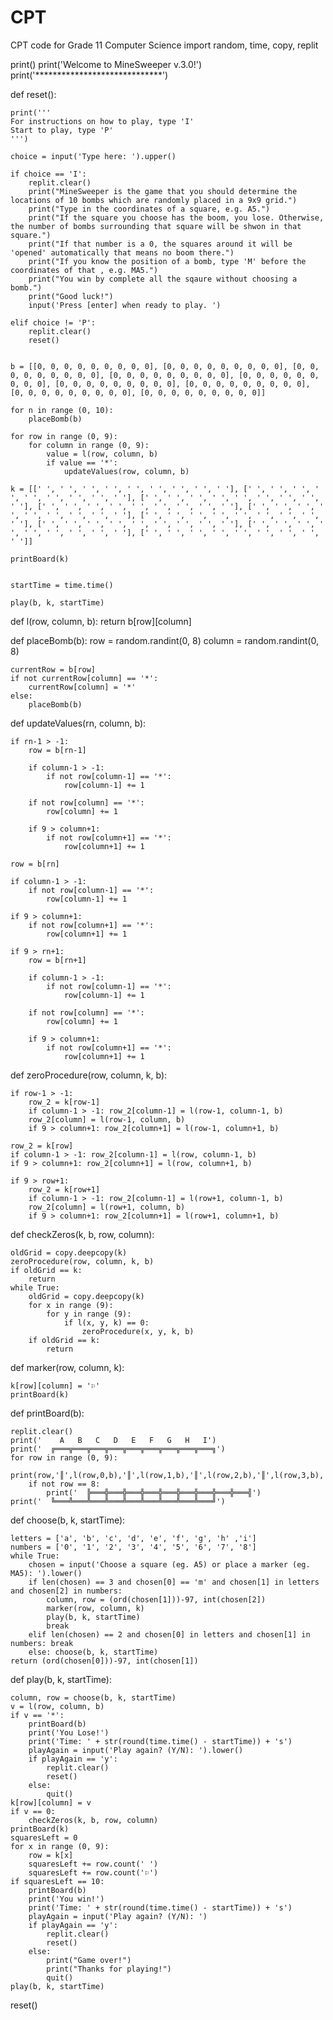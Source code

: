 # CPT
CPT code for Grade 11 Computer Science
import random, time, copy, replit


print()
print('Welcome to MineSweeper v.3.0!')
print('*****************************')

def reset():
    
    print('''
    For instructions on how to play, type 'I'
    Start to play, type 'P'
    ''')

    choice = input('Type here: ').upper()

    if choice == 'I':
        replit.clear()
        print("MineSweeper is the game that you should determine the locations of 10 bombs which are randomly placed in a 9x9 grid.")
        print("Type in the coordinates of a square, e.g. A5.")
        print("If the square you choose has the boom, you lose. Otherwise, the number of bombs surrounding that square will be shwon in that square.")
        print("If that number is a 0, the squares around it will be 'opened' automatically that means no boom there.")
        print("If you know the position of a bomb, type 'M' before the coordinates of that , e.g. MA5.")
        print("You win by complete all the sqaure without choosing a bomb.")
        print("Good luck!")
        input('Press [enter] when ready to play. ')
        
    elif choice != 'P':
        replit.clear()
        reset()

   
    b = [[0, 0, 0, 0, 0, 0, 0, 0, 0], [0, 0, 0, 0, 0, 0, 0, 0, 0], [0, 0, 0, 0, 0, 0, 0, 0, 0], [0, 0, 0, 0, 0, 0, 0, 0, 0], [0, 0, 0, 0, 0, 0, 0, 0, 0], [0, 0, 0, 0, 0, 0, 0, 0, 0], [0, 0, 0, 0, 0, 0, 0, 0, 0], [0, 0, 0, 0, 0, 0, 0, 0, 0], [0, 0, 0, 0, 0, 0, 0, 0, 0]]

    for n in range (0, 10):
        placeBomb(b)

    for row in range (0, 9):
        for column in range (0, 9):
            value = l(row, column, b)
            if value == '*':
                updateValues(row, column, b)

    k = [[' ', ' ', ' ', ' ', ' ', ' ', ' ', ' ', ' '], [' ', ' ', ' ', ' ', ' ', ' ', ' ', ' ', ' '], [' ', ' ', ' ', ' ', ' ', ' ', ' ', ' ', ' '], [' ', ' ', ' ', ' ', ' ', ' ', ' ', ' ', ' '], [' ', ' ', ' ', ' ', ' ', ' ', ' ', ' ', ' '], [' ', ' ', ' ', ' ', ' ', ' ', ' ', ' ', ' '], [' ', ' ', ' ', ' ', ' ', ' ', ' ', ' ', ' '], [' ', ' ', ' ', ' ', ' ', ' ', ' ', ' ', ' '], [' ', ' ', ' ', ' ', ' ', ' ', ' ', ' ', ' ']]

    printBoard(k)


    startTime = time.time()

    play(b, k, startTime)

def l(row, column, b):
    return b[row][column]

def placeBomb(b):
    row = random.randint(0, 8)
    column = random.randint(0, 8)
  
    currentRow = b[row]
    if not currentRow[column] == '*':
        currentRow[column] = '*'
    else:
        placeBomb(b)

def updateValues(rn, column, b):

    if rn-1 > -1:
        row = b[rn-1]
        
        if column-1 > -1:
            if not row[column-1] == '*':
                row[column-1] += 1

        if not row[column] == '*':
            row[column] += 1

        if 9 > column+1:
            if not row[column+1] == '*':
                row[column+1] += 1

    row = b[rn]

    if column-1 > -1:
        if not row[column-1] == '*':
            row[column-1] += 1

    if 9 > column+1:
        if not row[column+1] == '*':
            row[column+1] += 1

    if 9 > rn+1:
        row = b[rn+1]

        if column-1 > -1:
            if not row[column-1] == '*':
                row[column-1] += 1

        if not row[column] == '*':
            row[column] += 1

        if 9 > column+1:
            if not row[column+1] == '*':
                row[column+1] += 1

def zeroProcedure(row, column, k, b):

    if row-1 > -1:
        row_2 = k[row-1]
        if column-1 > -1: row_2[column-1] = l(row-1, column-1, b)
        row_2[column] = l(row-1, column, b)
        if 9 > column+1: row_2[column+1] = l(row-1, column+1, b)

    row_2 = k[row]
    if column-1 > -1: row_2[column-1] = l(row, column-1, b)
    if 9 > column+1: row_2[column+1] = l(row, column+1, b)

    if 9 > row+1:
        row_2 = k[row+1]
        if column-1 > -1: row_2[column-1] = l(row+1, column-1, b)
        row_2[column] = l(row+1, column, b)
        if 9 > column+1: row_2[column+1] = l(row+1, column+1, b)


def checkZeros(k, b, row, column):

    oldGrid = copy.deepcopy(k)
    zeroProcedure(row, column, k, b)
    if oldGrid == k:
        return
    while True:
        oldGrid = copy.deepcopy(k)
        for x in range (9):
            for y in range (9):
                if l(x, y, k) == 0:
                    zeroProcedure(x, y, k, b)
        if oldGrid == k:
            return

def marker(row, column, k):

    k[row][column] = '⚐'
    printBoard(k)

def printBoard(b):

    replit.clear()
    print('    A   B   C   D   E   F   G   H   I')
    print('  ╔═══╦═══╦═══╦═══╦═══╦═══╦═══╦═══╦═══╗')
    for row in range (0, 9):
        print(row,'║',l(row,0,b),'║',l(row,1,b),'║',l(row,2,b),'║',l(row,3,b),'║',l(row,4,b),'║',l(row,5,b),'║',l(row,6,b),'║',l(row,7,b),'║',l(row,8,b),'║')
        if not row == 8:
            print('  ╠═══╬═══╬═══╬═══╬═══╬═══╬═══╬═══╬═══╣')
    print('  ╚═══╩═══╩═══╩═══╩═══╩═══╩═══╩═══╩═══╝')

def choose(b, k, startTime):

    letters = ['a', 'b', 'c', 'd', 'e', 'f', 'g', 'h' ,'i']
    numbers = ['0', '1', '2', '3', '4', '5', '6', '7', '8']
    while True:
        chosen = input('Choose a square (eg. A5) or place a marker (eg. MA5): ').lower()
        if len(chosen) == 3 and chosen[0] == 'm' and chosen[1] in letters and chosen[2] in numbers:
            column, row = (ord(chosen[1]))-97, int(chosen[2])
            marker(row, column, k)
            play(b, k, startTime)
            break
        elif len(chosen) == 2 and chosen[0] in letters and chosen[1] in numbers: break
        else: choose(b, k, startTime)
    return (ord(chosen[0]))-97, int(chosen[1])


def play(b, k, startTime):

    column, row = choose(b, k, startTime)
    v = l(row, column, b)
    if v == '*':
        printBoard(b)
        print('You Lose!')
        print('Time: ' + str(round(time.time() - startTime)) + 's')
        playAgain = input('Play again? (Y/N): ').lower()
        if playAgain == 'y':
            replit.clear()
            reset()
        else:
            quit()
    k[row][column] = v
    if v == 0:
        checkZeros(k, b, row, column)
    printBoard(k)
    squaresLeft = 0
    for x in range (0, 9):
        row = k[x]
        squaresLeft += row.count(' ')
        squaresLeft += row.count('⚐')
    if squaresLeft == 10:
        printBoard(b)
        print('You win!')
        print('Time: ' + str(round(time.time() - startTime)) + 's')
        playAgain = input('Play again? (Y/N): ')
        if playAgain == 'y':
            replit.clear()
            reset()
        else:
            print("Game over!")
            print("Thanks for playing!")
            quit()
    play(b, k, startTime)

reset()
